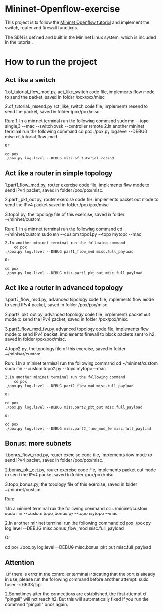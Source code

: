 # Mininet-Openflow-exercise

This project is to follow the [Mininet Openflow tutorial](https://github.com/mininet/openflow-tutorial/wiki) and implement the switch, router and firewall functions.

The SDN is defined and built in the Mininet Linux system, which is included in the tutorial.

# How to run the project

## Act like a switch

1.of_tutorial_flow_mod.py, act_like_switch code file, implements flow mode to send the packet, saved in folder /pox/pox/misc

2.of_tutorial._resend.py act_like_switch code file, implements resend to send the packet, saved in folder /pox/pox/misc

Run:
	1. In a mininet terminal run the following command
		sudo mn --topo single,3 --mac --switch ovsk --controller remote
	2.In another mininet terminal run the following command
    cd pox
    ./pox.py log.level --DEBUG misc.of_tutorial_flow_mod

    Or

    cd pox
    ./pox.py log.level --DEBUG misc.of_tutorial_resend


## Act like a router in simple topology

1.part1_flow_mod.py, router exercise code file, implements flow mode to send IPv4 packet, saved in folder /pox/pox/misc.

2.part1_pkt_out.py, router exercise code file, implements packet out mode to send the IPv4 packet saved in folder /pox/pox/misc.

3.topo1.py, the topology file of this exercise, saved in folder ~/mininet/custom.

Run:
	1. In a mininet terminal run the following command
		cd ~/mininet/custom
		sudo mn --custom topo1.py --topo mytopo --mac

	2.In another mininet terminal run the following command
		cd pox
    ./pox.py log.level --DEBUG part1_flow_mod misc.full_payload

    Or

    cd pox
    ./pox.py log.level --DEBUG misc.part1_pkt_out misc.full_payload
        
## Act like a router in advanced topology
 
1.part2_flow_mod.py, advanced topology code file, implements flow mode to send IPv4 packet, saved in folder /pox/pox/misc.

2.part2_pkt_out.py, advanced topology code file, implements packet out mode to send the IPv4 packet, saved in folder /pox/pox/misc.

3.part2_flow_mod_fw.py, advanced topology code file, implements flow mode to send IPv4 packet, implements firewall to block packets sent to h2, saved in folder /pox/pox/misc.

4.topo2.py, the topology file of this exercise, saved in folder ~/mininet/custom.

Run:
  1.In a mininet terminal run the following command
		cd ~/mininet/custom
		sudo mn --custom topo2.py --topo mytopo --mac

	2.In another mininet terminal run the following command
		cd pox
    ./pox.py log.level --DEBUG part2_flow_mod misc.full_payload

    Or

    cd pox
    ./pox.py log.level --DEBUG misc.part2_pkt_out misc.full_payload

    Or

    cd pox
    ./pox.py log.level --DEBUG misc.part2_flow_mod_fw misc.full_payload
    
## Bonus: more subnets

1.bonus_flow_mod.py, router exercise code file, implements flow mode to send IPv4 packet, saved in folder /pox/pox/misc.

2.bonus_pkt_out.py, router exercise code file, implements packet out mode to send the IPv4 packet saved in folder /pox/pox/misc.

3.topo_bonus.py, the topology file of this exercise, saved in folder ~/mininet/custom.

Run:

1.In a mininet terminal run the following command
	cd ~/mininet/custom
	sudo mn --custom topo_bonus.py --topo mytopo --mac

2.In another mininet terminal run the following command
	cd pox
  ./pox.py log.level --DEBUG misc.bonus_flow_mod misc.full_payload

  Or

  cd pox
  ./pox.py log.level --DEBUG misc.bonus_pkt_out misc.full_payload

## Attention

1.If there is error in the controller terminal indicating that the port is already in use, please run the following command before another attempt:
	sudo fuser -k 6633/tcp
		
2.Sometimes after the connections are established, the first attempt of "pingall" will not reach h2. But this will automatically fixed if you run the command "pingall" once again.
    
 
